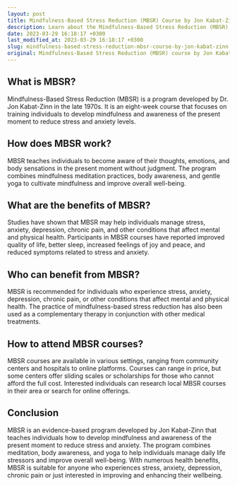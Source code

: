 ```yaml
---
layout: post
title: Mindfulness-Based Stress Reduction (MBSR) Course by Jon Kabat-Zinn
description: Learn about the Mindfulness-Based Stress Reduction (MBSR) course by Jon Kabat-Zinn and how it can benefit individuals managing stress and anxiety.
date: 2023-03-29 16:18:17 +0300
last_modified_at: 2023-03-29 16:18:17 +0300
slug: mindfulness-based-stress-reduction-mbsr-course-by-jon-kabat-zinn
original: Mindfulness-Based Stress Reduction (MBSR) course by Jon Kabat-Zinn
---
```

## What is MBSR?

Mindfulness-Based Stress Reduction (MBSR) is a program developed by Dr. Jon Kabat-Zinn in the late 1970s. It is an eight-week course that focuses on training individuals to develop mindfulness and awareness of the present moment to reduce stress and anxiety levels.

## How does MBSR work?

MBSR teaches individuals to become aware of their thoughts, emotions, and body sensations in the present moment without judgment. The program combines mindfulness meditation practices, body awareness, and gentle yoga to cultivate mindfulness and improve overall well-being.

## What are the benefits of MBSR?

Studies have shown that MBSR may help individuals manage stress, anxiety, depression, chronic pain, and other conditions that affect mental and physical health. Participants in MBSR courses have reported improved quality of life, better sleep, increased feelings of joy and peace, and reduced symptoms related to stress and anxiety.

## Who can benefit from MBSR?

MBSR is recommended for individuals who experience stress, anxiety, depression, chronic pain, or other conditions that affect mental and physical health. The practice of mindfulness-based stress reduction has also been used as a complementary therapy in conjunction with other medical treatments.

## How to attend MBSR courses?

MBSR courses are available in various settings, ranging from community centers and hospitals to online platforms. Courses can range in price, but some centers offer sliding scales or scholarships for those who cannot afford the full cost. Interested individuals can research local MBSR courses in their area or search for online offerings.

## Conclusion

MBSR is an evidence-based program developed by Jon Kabat-Zinn that teaches individuals how to develop mindfulness and awareness of the present moment to reduce stress and anxiety. The program combines meditation, body awareness, and yoga to help individuals manage daily life stressors and improve overall well-being. With numerous health benefits, MBSR is suitable for anyone who experiences stress, anxiety, depression, chronic pain or just interested in improving and enhancing their wellbeing.